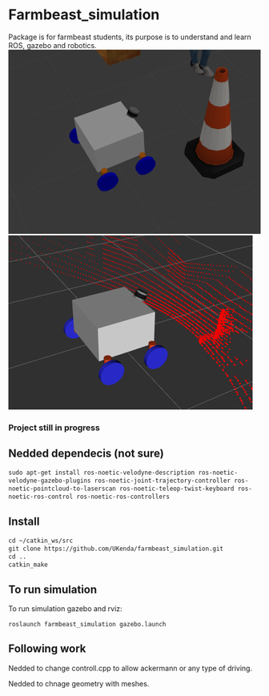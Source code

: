 # Farmbeast_simulation
Package is for farmbeast students, its purpose is to understand and learn ROS, gazebo and robotics.
![Gazebo](picture1.png)
![Rviz](picture2.png)

### Project still in progress

## Nedded dependecis (not sure)

```
sudo apt-get install ros-noetic-velodyne-description ros-noetic-velodyne-gazebo-plugins ros-noetic-joint-trajectory-controller ros-noetic-pointcloud-to-laserscan ros-noetic-teleop-twist-keyboard ros-noetic-ros-control ros-noetic-ros-controllers
```
## Install

```
cd ~/catkin_ws/src
git clone https://github.com/UKenda/farmbeast_simulation.git
cd ..
catkin_make
```
## To run simulation
To run simulation gazebo and rviz:
```
roslaunch farmbeast_simulation gazebo.launch
```


## Following work
Nedded to change controll.cpp to allow ackermann or any type of driving.

Nedded to chnage geometry with meshes.


